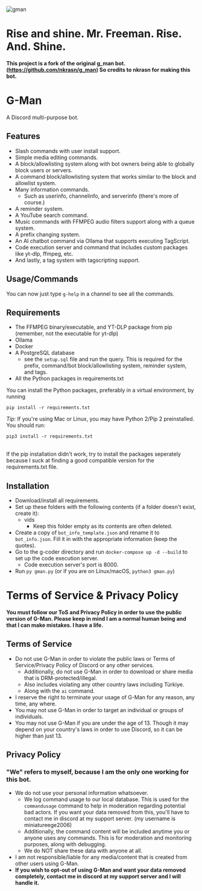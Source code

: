 ![gman](https://github.com/user-attachments/assets/f0f40d23-6de0-4ab3-b185-be5c4d32c812)
# Rise and shine. Mr. Freeman. Rise. And. Shine.
**This project is a fork of the original g_man bot. (https://github.com/nkrasn/g_man) So credits to nkrasn for making this bot.**

# G-Man
A Discord multi-purpose bot.

## Features
* Slash commands with user install support.
* Simple media editing commands.
* A block/allowlisting system along with bot owners being able to globally block users or servers.
* A command block/allowlisting system that works similar to the block and allowlist system.
* Many information commands.
  * Such as userinfo, channelinfo, and serverinfo (there's more of course.)
* A reminder system.
* A YouTube search command.
* Music commands with FFMPEG audio filters support along with a queue system.
* A prefix changing system.
* An AI chatbot command via Ollama that supports executing TagScript.
* Code execution server and command that includes custom packages like yt-dlp, ffmpeg, etc.
* And lastly, a tag system with tagscripting support.

## Usage/Commands
You can now just type `g-help` in a channel to see all the commands.

## Requirements
* The FFMPEG binary/executable, and YT-DLP package from pip (remember, not the executable for yt-dlp)
* Ollama
* Docker
* A PostgreSQL database
  * see the `setup.sql` file and run the query. This is required for the prefix, command/bot block/allowlisting system, reminder system, and tags.
* All the Python packages in requirements.txt

You can install the Python packages, preferably in a virtual environment, by running
```
pip install -r requirements.txt
```

*Tip:* If you're using Mac or Linux, you may have Python 2/Pip 2 preinstalled. You should run:
```
pip3 install -r requirements.txt
```
<br> If the pip installation didn't work, try to install the packages seperately because I suck at finding a good compatible version for the requirements.txt file.
## Installation
* Download/install all requirements.
* Set up these folders with the following contents (if a folder doesn't exist, create it):
  * vids
    * Keep this folder empty as its contents are often deleted.
* Create a copy of `bot_info_template.json` and rename it to `bot_info.json`. Fill it in with the appropriate information (keep the quotes).
* Go to the g-coder directory and run `docker-compose up -d --build` to set up the code execution server.
  * Code execution server's port is 8000.
* Run `py gman.py` (or if you are on Linux/macOS, `python3 gman.py`)
# Terms of Service & Privacy Policy
**You must follow our ToS and Privacy Policy in order to use the public version of G-Man. Please keep in mind I am a normal human being and that I can make mistakes. I have a life.**
## Terms of Service
* Do not use G-Man in order to violate the public laws or Terms of Service/Privacy Policy of Discord or any other services.
  * Additionally, do not use G-Man in order to download or share media that is DRM-protected/illegal.
  * Also includes violating any other country laws including Türkiye.
  * Along with the `ai` command.
* I reserve the right to terminate your usage of G-Man for any reason, any time, any where.
* You may not use G-Man in order to target an individual or groups of individuals.
* You may not use G-Man if you are under the age of 13. Though it may depend on your country's laws in order to use Discord, so it can be higher than just 13.
## Privacy Policy
### "We" refers to myself, because I am the only one working for this bot.
* We do not use your personal information whatsoever.
  * We log command usage to our local database. This is used for the `commandusage` command to help in moderation regarding potential bad actors. If you want your data removed from this, you'll have to contact me in discord at my support server. (my username is miniatureege2006)
  * Additionally, the command content will be included anytime you or anyone uses any commands. This is for moderation and monitoring purposes, along with debugging.
  * We do NOT share these data with anyone at all.
* I am not responsible/liable for any media/content that is created from other users using G-Man.
* **If you wish to opt-out of using G-Man and want your data removed completely, contact me in discord at my support server and I will handle it.**